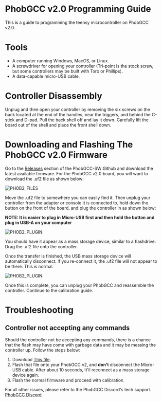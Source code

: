 # PhobGCC v2.0 Programming Guide

This is a guide to programming the teensy microcontroller on PhobGCC v2.0.

# Tools

* A computer running Windows, MacOS, or Linux.
* A screwdriver for opening your controller (Tri-point is the stock screw, but some controllers may be built with Torx or Phillips).
* A data-capable micro-USB cable.

# Controller Disassembly

Unplug and then open your controller by removing the six screws on the back located at the end of the handles, near the triggers, and behind the C-stick and D-pad.
Pull the back shell off and lay it down.
Carefully lift the board out of the shell and place the front shell down.

# Downloading and Flashing The PhobGCC v2.0 Firmware

Go to the [Releases](https://github.com/PhobGCC/PhobGCC-SW/releases) section of the PhobGCC-SW Github and download the latest available firmware. For the PhobGCC v2.0 board, you will want to download the .uf2 file as shown below:

![PHOB2_FILES](/For_Users/Phob_Programming_Guide_Images/phob2_files.PNG)

Move the .uf2 file to somewhere you can easily find it. Then unplug your controller from the adapter or console it is connected to, hold down the button on the front of the board, and plug the controller in as shown below:

**NOTE: It is easier to plug in Micro-USB first and then hold the button and plug in USB-A on your computer**

![PHOB2_PLUGIN](/For_Users/Phob_Programming_Guide_Images/phob2_hold.jpg)

You should have it appear as a mass storage device, similar to a flashdrive. Drag the .uf2 file onto the controller.

Once the transfer is finished, the USB mass storage device will automatically disconnect.
If you re-connect it, the .uf2 file will not appear to be there.
This is normal.

![PHOB2_PLUGIN](/For_Users/Phob_Programming_Guide_Images/Phob2_transfer.PNG)

Once this is complete, you can unplug your PhobGCC and reassemble the controller. Continue to the calibration guide.

# Troubleshooting

## Controller not accepting any commands

Should the controller not be accepting any commands, there is a chance that the flash may have come with garbage data and it may be messing the controller up. Follow the steps below:

1. Download [This file](https://drive.google.com/file/d/15iXiLqbS9To-jfmHwR3WShfgkgc5nex1/view?usp=sharing).
2. Flash that file onto your PhobGCC v2, and **don't** disconnect the Micro-USB cable. After about 10 seconds, It'll reconnect as a mass storage device again.
3. Flash the normal firmware and proceed with calibration.


For all other issues, please refer to the PhobGCC Discord's tech support.
[PhobGCC Discord](https://discord.gg/yrpUu7mgzm)
